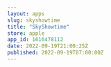 ```yaml
---
layout: apps
slug: skyshowtime
title: "SkyShowtime"
store: apple
app_id: 1616478112
date: 2022-09-19T21:00:25Z
published: 2022-09-19T07:00:00Z
---
```

